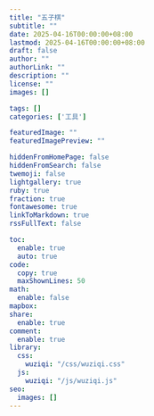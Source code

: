 ```yaml
---
title: "五子棋"
subtitle: ""
date: 2025-04-16T00:00:00+08:00
lastmod: 2025-04-16T00:00:00+08:00
draft: false
author: ""
authorLink: ""
description: ""
license: ""
images: []

tags: []
categories: ['工具']

featuredImage: ""
featuredImagePreview: ""

hiddenFromHomePage: false
hiddenFromSearch: false
twemoji: false
lightgallery: true
ruby: true
fraction: true
fontawesome: true
linkToMarkdown: true
rssFullText: false

toc:
  enable: true
  auto: true
code:
  copy: true
  maxShownLines: 50
math:
  enable: false
mapbox:
share:
  enable: true
comment:
  enable: true
library:
  css:
    wuziqi: "/css/wuziqi.css"
  js:
    wuziqi: "/js/wuziqi.js"
seo:
  images: []
---
```


<!-- 正文 -->

<div id="app"></div>

